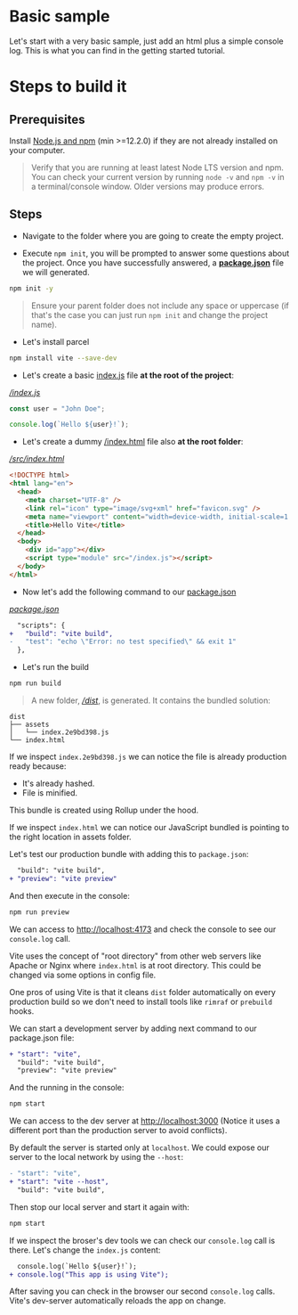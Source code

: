 # Basic sample

Let's start with a very basic sample, just add an html plus a simple console log. This is what you can find in the getting started tutorial.

# Steps to build it

## Prerequisites

Install [Node.js and npm](https://nodejs.org/en/) (min >=12.2.0) if they are not already installed on your computer.

> Verify that you are running at least latest Node LTS version and npm. You can check your current version by running `node -v` and `npm -v` in a terminal/console window. Older versions may produce errors.

## Steps

- Navigate to the folder where you are going to create the empty project.

- Execute `npm init`, you will be prompted to answer some questions about the project. Once you have successfully answered, a **[package.json](./package.json)** file we will generated.

```bash
npm init -y
```

> Ensure your parent folder does not include any space or uppercase (if that's the case you can just run `npm init` and change the project name).

- Let's install parcel

```bash
npm install vite --save-dev
```

- Let's create a basic [index.js](./src/index.js) file **at the root of the project**:

_[/index.js](./index.js)_

```js
const user = "John Doe";

console.log(`Hello ${user}!`);
```

- Let's create a dummy [/index.html](./src/index.html) file also **at the root folder**:

_[/src/index.html](./src/index.html)_

```html
<!DOCTYPE html>
<html lang="en">
  <head>
    <meta charset="UTF-8" />
    <link rel="icon" type="image/svg+xml" href="favicon.svg" />
    <meta name="viewport" content="width=device-width, initial-scale=1.0" />
    <title>Hello Vite</title>
  </head>
  <body>
    <div id="app"></div>
    <script type="module" src="/index.js"></script>
  </body>
</html>
```

- Now let's add the following command to our [package.json](./package.json)

_[package.json](./package.json)_

```diff
  "scripts": {
+   "build": "vite build",
-   "test": "echo \"Error: no test specified\" && exit 1"
  },
```

- Let's run the build

```bash
npm run build
```

> A new folder, _[/dist](./dist)_, is generated. It contains the bundled solution:

```
dist
├── assets
│   └── index.2e9bd398.js
└── index.html
```

If we inspect `index.2e9bd398.js` we can notice the file is already production ready because:

- It's already hashed.
- File is minified.

This bundle is created using Rollup under the hood.

If we inspect `index.html` we can notice our JavaScript bundled is pointing to the right location in assets folder.

Let's test our production bundle with adding this to `package.json`:

```diff
  "build": "vite build",
+ "preview": "vite preview"
```

And then execute in the console:

```bash
npm run preview
```

We can access to [http://localhost:4173](http://localhost:4173) and check the console to see our `console.log` call.

Vite uses the concept of "root directory" from other web servers like Apache or Nginx where `index.html` is at root directory. This could be changed via some options in config file.

One pros of using Vite is that it cleans `dist` folder automatically on every production build so we don't need to install tools like `rimraf` or `prebuild` hooks.

We can start a development server by adding next command to our package.json file:

```diff
+ "start": "vite",
  "build": "vite build",
  "preview": "vite preview"
```

And the running in the console:

```bash
npm start
```

We can access to the dev server at [http://localhost:3000](http://localhost:3000) (Notice it uses a different port than the production server to avoid conflicts).

By default the server is started only at `localhost`. We could expose our server to the local network by using the `--host`:

```diff
- "start": "vite",
+ "start": "vite --host",
  "build": "vite build",
```

Then stop our local server and start it again with:

```bash
npm start
```

If we inspect the broser's dev tools we can check our `console.log` call is there. Let's change the `index.js` content:

```diff
  console.log(`Hello ${user}!`);
+ console.log("This app is using Vite");
```

After saving you can check in the browser our second `console.log` calls. Vite's dev-server automatically reloads the app on change.

